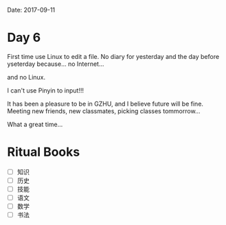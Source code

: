 Date: 2017-09-11

# Day 6

First time use Linux to edit a file. No diary for yesterday and the day before yseterday because... no Internet...

and no Linux.

I can't use Pinyin to input!!!

It has been a pleasure to be in GZHU, and I believe future will be fine. Meeting new friends, new classmates, picking classes tommorrow...

What a great time...

# Ritual Books

- [ ] 知识
- [ ] 历史
- [ ] 技能
- [ ] 语文
- [ ] 数学
- [ ] 书法
